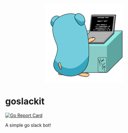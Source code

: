 <p align="center">
  <img src="docs/gopher-typing.gif" height="250">
</p>

# goslackit

[![Go Report Card](https://goreportcard.com/badge/github.com/tempor1s/topofreddit)](https://goreportcard.com/report/github.com/tempor1s/topofreddit)

A simple go slack bot!